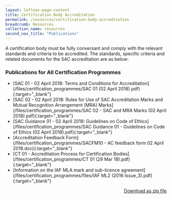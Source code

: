```yaml
---
layout: leftnav-page-content
title: Certification Body Accreditation
permalink: /resources/certification-body-accreditation
breadcrumb: Resources
collection_name: resources
second_nav_title: "Publications"
---
```


A certification body must be fully conversant and comply with the relevant standards and criteria to be accredited. The standards, specific criteria and related documents for the SAC accreditation are as below:

### Publications for All Certification Programmes

* [SAC 01 - 02 April 2018: Terms and Conditions for Accreditation](/files/certification_programmes/SAC 01 (02 April 2018).pdf){:target="_blank"}
* [SAC 02 - 02 April 2018: Rules for Use of SAC Accreditation Marks and Mutual Recognition Arrangement (MRA) Marks](/files/certification_programmes/SAC 02 - SAC and MRA Marks (02 April 2018).pdf){:target="_blank"}
* [SAC Guidance 01 - 02 April 2018: Guidelines on Code of Ethics](/files/certification_programmes/SAC Guidance 01 - Guidelines on Code of Ethics (02 April 2018).pdf){:target="_blank"}
* [Accreditation Feedback Form](/files/certification_programmes/SACFM10 - AC feedback form 02 April 2018.doc){:target="_blank"}
* [CT 01 - Accreditation Process for Certification Bodies](/files/certification_programmes/CT 01 (29 Mar 18).pdf){:target="_blank"}
* [Information on the IAF MLA mark and sub-licence agreement](/files/certification_programmes/files/IAF ML2 (2016 Issue_3).pdf){:target="_blank"} 

<p style="text-align:right;"><a href="/files/certification_programmes/sac_certification_programmes_publications.zip" download>Download as zip file</a></p>
